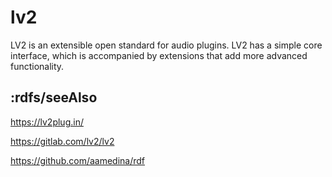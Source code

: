 # lv2
LV2 is an extensible open standard for audio plugins. LV2 has a simple
core interface, which is accompanied by extensions that add more
advanced functionality.

## :rdfs/seeAlso
https://lv2plug.in/

https://gitlab.com/lv2/lv2

https://github.com/aamedina/rdf
